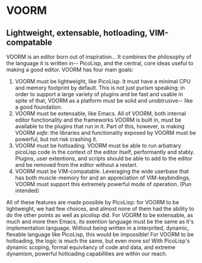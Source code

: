 # VOORM
## Lightweight, extensable, hotloading, VIM-compatable

VOORM is an editor born out of inspiration... It combines the philosophy of the language it is written in-- PicoLisp, and the central, core ideas useful to making a good editor.
VOORM has four main goals:

1. VOORM must be lightweight, like PicoLisp. It must have a minimal CPU and memory footprint
   by default. This is not just purism speaking: in order to support a large variety of plugins
   and be fast and usable in spite of that, VOORM as a platform must be solid and unobtrusive--
  like a good foundation.
2. VOORM must be extensable, like Emacs. All of VOORM, both internal editor functionality and 
   the frameworks VOORM is built in, must be available to the plugins that run in it. Part of 
   this, however, is making VOORM *safe*: the libraries and functionality exposed by VOORM must
   be powerful, but not risk crashing it.
3. VOORM must be hotloading. VOORM must be able to run arbatrary picoLisp code in the context of
   the editor itself, performantly and stably. Plugins, user extentions, and scripts should be
   able to add to the editor and be removed from the editor without a restart.
4. VOORM must be VIM-compatable. Leveraging the wide userbase that has both muscle-memory for
   and an appreciation of VIM-keybindings, VOORM must support this extremely powerful mode of
   operation. (Pun intended)

All of these features are made possible by PicoLisp: for VOORM to be lightweight, we had few
choices, and almost none of them had the ability to do the other points as well as picolisp did.
For VOORM to be extensable, as much and more then Emacs, its exention language must be the same
as it's implementation language. Without being written in a interprited, dynamic, flexable
language like PicoLisp, this would be impossible!
For VOORM to be hotloading, the logic is much the same, but even more so! With PicoLisp's
dynamic scoping, formal equivilancy of code and data, and extreme dynamism, powerful hotloading
capabilities are within our reach.


